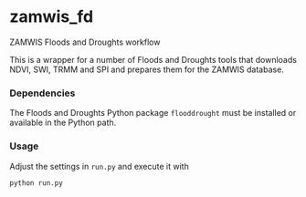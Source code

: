 # zamwis_fd
ZAMWIS Floods and Droughts workflow

This is a wrapper for a number of Floods and Droughts tools that downloads NDVI, SWI, TRMM and SPI and prepares them for the ZAMWIS database.

### Dependencies
The Floods and Droughts Python package `flooddrought` must be installed or available in the Python path.

### Usage
Adjust the settings in `run.py` and execute it with
```
python run.py
```
